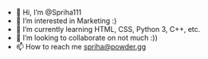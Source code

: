 - 👋 Hi, I’m @Spriha111
- 👀 I’m interested in Marketing  :)
- 🌱 I’m currently learning HTML, CSS, Python 3, C++, etc.
- 💞️ I’m looking to collaborate on not much :))
- 📫 How to reach me spriha@powder.gg 

<!---
Spriha111/Spriha111 is a ✨ special ✨ repository because its `README.md` (this file) appears on your GitHub profile.
You can click the Preview link to take a look at your changes.
--->
